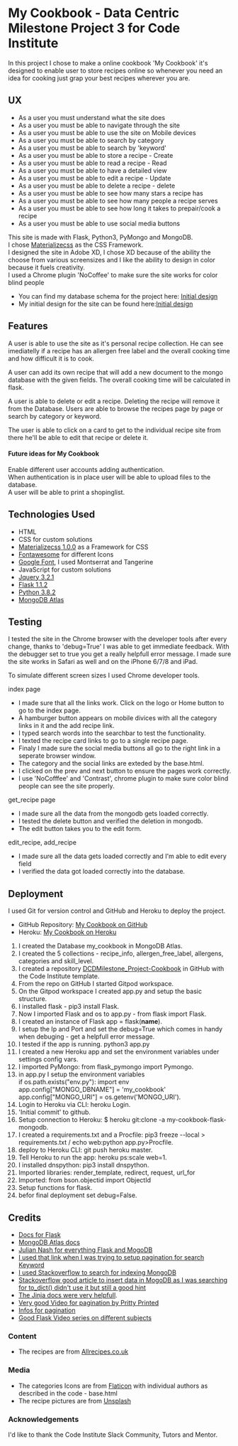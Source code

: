 # My Cookbook - Data Centric Milestone Project 3 for Code Institute
In this project I chose to make a online cookbook 'My Cookbook' it's designed to enable 
user to store recipes online so whenever you need an idea for cooking just grap your
best recipes wherever you are.

## UX
* As a user you must understand what the site does
* As a user you must be able to navigate through the site
* As a user you must be able to use the site on Mobile devices
* As a user you must be able to search by category
* As a user you must be able to search by 'keyword'
* As a user you must be able to store a recipe - Create
* As a user you must be able to read a recipe - Read
* As a user you must be able to have a detailed view
* As a user you must be able to edit a recipe - Update
* As a user you must be able to delete a recipe - delete
* As a user you must be able to see how many stars a recipe has
* As a user you must be able to see how many people a recipe serves
* As a user you must be able to see how long it takes to prepair/cook a recipe
* As a user you must be able to use social media buttons

This site is made with Flask, Python3, PyMongo and MongoDB.<br>
I chose [Materializecss](https://materializecss.com/) as the CSS Framework.<br>
I designed the site in Adobe XD, I chose XD because of the ability the choose from various screensizes
and I like the ability to design in color because it fuels creativity.<br>
I used a Chrome plugin 'NoCoffee' to make sure the site works for color blind people<br>

* You can find my database schema for the project here: [Initial design](static/design/Database_Schema.pdf)
* My initial design for the site can be found here:[Initial design](static/design/Initial_design.png)

## Features

A user is able to use the site as it's personal recipe collection. He can see imediatelly if a recipe
has an allergen free label and the overall cooking time and how difficult it is to cook.<br>

A user can add its own recipe that will add a new document to the mongo database with the given fields.
The overall cooking time will be calculated in flask.<br>

A user is able to delete or edit a recipe. Deleting the recipe will remove it from the Database.
Users are able to browse the recipes page by page or search by category or keyword.<br>

The user is able to click on a card to get to the individual recipe site from there he'll be able to 
edit that recipe or delete it.<br>

#### Future ideas for My Cookbook

Enable different user accounts adding authentication.<br>
When authentication is in place user will be able to upload files to the database.<br>
A user will be able to print a shopinglist.<br>

## Technologies Used

* HTML
* CSS for custom solutions
* [Materializecss 1.0.0](https://materializecss.com/) as a Framework for CSS
* [Fontawesome](https://fontawesome.com/) for different Icons
* [Google Font](https://fonts.google.com/), I used Montserrat and Tangerine
* JavaScript for custom solutions
* [Jquery 3.2.1](https://jquery.com/)
* [Flask 1.1.2](https://flask.palletsprojects.com/en/1.1.x/)
* [Python 3.8.2](https://www.python.org/download/releases/3.0/)
* [MongoDB Atlas ](https://www.mongodb.com/cloud/atlas)

## Testing

I tested the site in the Chrome browser with the developer tools after every change,
 thanks to 'debug=True' I was able to get immediate feedback. With the debugger set to true you get a really helpfull error message.
I made sure the site works in Safari as well and on the iPhone 6/7/8 and iPad.

To simulate different screen sizes I used Chrome developer tools.<br>


index page

- I made sure that all the links work. Click on the logo or Home button to go to the index page.
- A hamburger button appears on mobile divices with all the category links in it and the add recipe link.
- I typed search words into the searchbar to test the functionality.
- I texted the recipe card links to go to a single recipe page.
- Finaly I made sure the social media buttons all go to the right link in a seperate browser window.
- The category and the social links are exteded by the base.html.
- I clicked on the prev and next button to ensure the pages work correctly.
- I use 'NoCofffee' and 'Contrast', chrome plugin to make sure color blind people can see the site properly.

get_recipe page 

- I made sure all the data from the mongodb gets loaded correctly.
- I tested the delete button and verified the deletion in mongodb.
- The edit button takes you to the edit form.

edit_recipe, add_recipe

- I made sure all the data gets loaded correctly and I'm able to edit every field<br>
- I verified the data got loaded correctly into the database.

## Deployment

I used Git for version control and GitHub and Heroku to deploy the project.
* GitHub Repository: [My Cookbook on GitHub](https://github.com/2tracks/DCDMilestone_Project-Cookbook)
* Heroku: [My Cookbook on Heroku](http://my-cookbook-flask-mongodb.herokuapp.com/index)

1. I created the Database my_cookbook in MongoDB Atlas.
2. I created the 5 collections - recipe_info, allergen_free_label, allergens, categories and skill_level.
3. I created a repository [DCDMilestone_Project-Cookbook](https://github.com/2tracks/DCDMilestone_Project-Cookbook) in GitHub with the Code Institute template.
4. From the repo on GitHub I started Gitpod workspace.
5. On the Gitpod workspace I created app.py and setup the basic structure.
6. I installed flask - pip3 install Flask.
7. Now I imported Flask and os to app.py - from flask import Flask.
8. I created an instance of Flask app = flask(__name__).
9. I setup the Ip and Port and set the debug=True which comes in handy when debuging - get a helpfull error message.
10. I tested if the app is running. python3 app.py
11. I created a new Heroku app and set the environment variables under settings config vars.
12. I imported PyMongo: from flask_pymongo import Pymongo.
13. in app.py I setup the environment variables<br>if os.path.exists("env.py"): import env<br> app.config["MONGO_DBNAME"] = 'my_cookbook'<br>
app.config["MONGO_URI"] = os.getenv('MONGO_URI').
14. Login to Heroku via CLI: heroku Login.
15. 'Initial commit' to github.
16. Setup connection to Heroku: $ heroku git:clone -a my-cookbook-flask-mongodb.
17. I created a requirements.txt and a Procfile: pip3 freeze --local > requirements.txt / echo web:python app.py>Procfile.
18. deploy to Heroku CLI: git push heroku master.
19. Tell Heroku to run the app: heroku ps:scale web=1.
20. I installed dnspython: pip3 install dnspython.
21. Imported libraries: render_template, redirect, request, url_for
22. Imported: from bson.objectid import ObjectId
23. Setup functions for flask.
24. befor final deployment set debug=False.

## Credits

* [Docs for Flask](https://flask.palletsprojects.com/en/1.1.x/quickstart/)
* [MongoDB Atlas docs](https://docs.atlas.mongodb.com/getting-started/)
* [Julian Nash for everything Flask and MogoDB](https://www.youtube.com/channel/UC5_oFcBFlawLcFCBmU7oNZA)
* [I used that link when I was trying to setup pagination for search Keyword](https://stackoverflow.com/questions/42018603/handling-get-and-post-in-same-flask-view)
* [I used Stackoverflow to search for indexing MongoDB](https://kb.objectrocket.com/mongo-db/how-to-create-an-index-for-a-mongodb-collection-in-python-371)
* [Stackoverflow good article to insert data in MogoDB as I was searching for to_dict() didn't use it but still a good hint](https://stackoverflow.com/questions/51992901/capture-values-from-multiple-select-form-and-post-via-flask)
* [The Jinja docs were very helpfull](https://jinja.palletsprojects.com/en/2.11.x/).
* [Very good Video for pagination by Pritty Printed](https://www.youtube.com/watch?v=Lnt6JqtzM7I&t=11s)
* [Infos for pagination](https://beginnersbook.com/2017/09/mongodb-limit-and-skip-method/)
* [Good Flask Video series on different subjects](https://www.youtube.com/watch?v=MwZwr5Tvyxo&list=PL-osiE80TeTs4UjLw5MM6OjgkjFeUxCYH)

### Content

* The recipes are from [Allrecipes.co.uk](http://allrecipes.co.uk/)

### Media

* The categories Icons are from [Flaticon](href="https://www.flaticon.com) with individual authors as described in the code - base.html
* The recipe pictures are from [Unsplash](https://unsplash.com/)

### Acknowledgements

I'd like to thank the Code Institute Slack Community, Tutors and Mentor.
